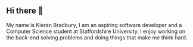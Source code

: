 ## Hi there 👋

<!--
**StarFall015/StarFall015** is a ✨ _special_ ✨ repository because its `README.md` (this file) appears on your GitHub profile.

Here are some ideas to get you started:

- 🔭 I’m currently working on ...
- 🌱 I’m currently learning ...
- 👯 I’m looking to collaborate on ...
- 🤔 I’m looking for help with ...
- 💬 Ask me about ...
- 📫 How to reach me: ...
- 😄 Pronouns: ...
- ⚡ Fun fact: ...
-->

My name is Kieran Bradbury, I am an aspiring software developer and a Computer Science student at Staffordshire University. I enjoy working on the back-end solving problems and doing things that make me think hard. 
